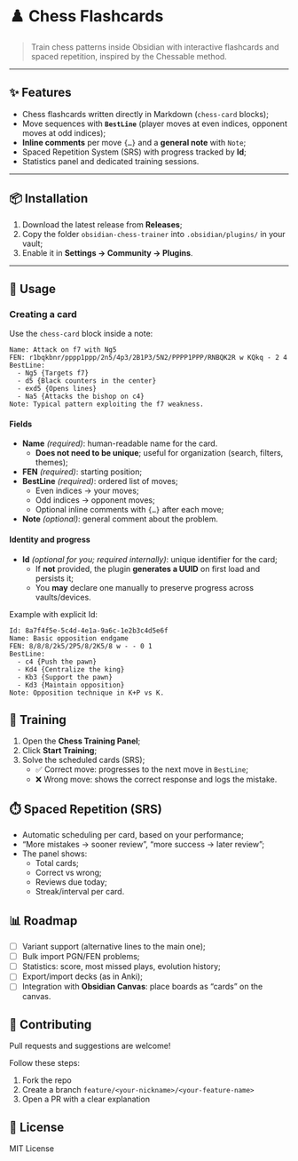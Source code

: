 # ♟️ Chess Flashcards

> Train chess patterns inside Obsidian with interactive flashcards and spaced repetition, inspired by the Chessable method.

---

## ✨ Features

- Chess flashcards written directly in Markdown (`chess-card` blocks);
- Move sequences with **`BestLine`** (player moves at even indices, opponent moves at odd indices);
- **Inline comments** per move `{…}` and a **general note** with `Note`;
- Spaced Repetition System (SRS) with progress tracked by **Id**;
- Statistics panel and dedicated training sessions.

---

## 📦 Installation

1. Download the latest release from **Releases**;
2. Copy the folder `obsidian-chess-trainer` into `.obsidian/plugins/` in your vault;
3. Enable it in **Settings → Community → Plugins**.

---

## 📝 Usage

### Creating a card

Use the `chess-card` block inside a note:

```chess-card
Name: Attack on f7 with Ng5
FEN: r1bqkbnr/pppp1ppp/2n5/4p3/2B1P3/5N2/PPPP1PPP/RNBQK2R w KQkq - 2 4
BestLine:
  - Ng5 {Targets f7}
  - d5 {Black counters in the center}
  - exd5 {Opens lines}
  - Na5 {Attacks the bishop on c4}
Note: Typical pattern exploiting the f7 weakness.
```

#### Fields

- **Name** _(required)_: human-readable name for the card.
    - **Does not need to be unique**; useful for organization (search, filters, themes);
- **FEN** _(required)_: starting position;
- **BestLine** _(required)_: ordered list of moves;
    - Even indices → your moves;
    - Odd indices → opponent moves;
    - Optional inline comments with `{…}` after each move;
- **Note** _(optional)_: general comment about the problem.

#### Identity and progress

- **Id** _(optional for you; required internally)_: unique identifier for the card;
    - If **not** provided, the plugin **generates a UUID** on first load and persists it;
    - You **may** declare one manually to preserve progress across vaults/devices.

Example with explicit Id:

```chess-card
Id: 8a7f4f5e-5c4d-4e1a-9a6c-1e2b3c4d5e6f
Name: Basic opposition endgame
FEN: 8/8/8/2k5/2P5/8/2K5/8 w - - 0 1
BestLine:
  - c4 {Push the pawn}
  - Kd4 {Centralize the king}
  - Kb3 {Support the pawn}
  - Kd3 {Maintain opposition}
Note: Opposition technique in K+P vs K.
```

## 🎯 Training

1. Open the **Chess Training Panel**;
2. Click **Start Training**;
3. Solve the scheduled cards (SRS);
    - ✅ Correct move: progresses to the next move in `BestLine`;
    - ❌ Wrong move: shows the correct response and logs the mistake.
## ⏱️ Spaced Repetition (SRS)

- Automatic scheduling per card, based on your performance;
- “More mistakes → sooner review”, “more success → later review”;
- The panel shows:
    - Total cards;
    - Correct vs wrong;
    - Reviews due today;
    - Streak/interval per card.

## 📊 Roadmap

- [ ] Variant support (alternative lines to the main one);
- [ ] Bulk import PGN/FEN problems;
- [ ] Statistics: score, most missed plays, evolution history;
- [ ] Export/import decks (as in Anki);
- [ ] Integration with **Obsidian Canvas**: place boards as “cards” on the canvas.

## 🤝 Contributing

Pull requests and suggestions are welcome!

Follow these steps:

1. Fork the repo
2. Create a branch `feature/<your-nickname>/<your-feature-name>`
3. Open a PR with a clear explanation

## 📜 License

MIT License